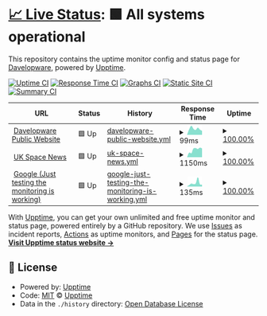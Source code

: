 # [📈 Live Status](https://davelopware.github.io/monitoring-public/): <!--live status--> **🟩 All systems operational**

This repository contains the uptime monitor config and status page for [Davelopware](https://github.com/davelopware), powered by [Upptime](https://github.com/upptime/upptime).

[![Uptime CI](https://github.com/davelopware/monitoring-public/workflows/Uptime%20CI/badge.svg)](https://github.com/davelopware/monitoring-public/actions?query=workflow%3A%22Uptime+CI%22)
[![Response Time CI](https://github.com/davelopware/monitoring-public/workflows/Response%20Time%20CI/badge.svg)](https://github.com/davelopware/monitoring-public/actions?query=workflow%3A%22Response+Time+CI%22)
[![Graphs CI](https://github.com/davelopware/monitoring-public/workflows/Graphs%20CI/badge.svg)](https://github.com/davelopware/monitoring-public/actions?query=workflow%3A%22Graphs+CI%22)
[![Static Site CI](https://github.com/davelopware/monitoring-public/workflows/Static%20Site%20CI/badge.svg)](https://github.com/davelopware/monitoring-public/actions?query=workflow%3A%22Static+Site+CI%22)
[![Summary CI](https://github.com/davelopware/monitoring-public/workflows/Summary%20CI/badge.svg)](https://github.com/davelopware/monitoring-public/actions?query=workflow%3A%22Summary+CI%22)

<!--start: status pages-->
<!-- This summary is generated by Upptime (https://github.com/upptime/upptime) -->
<!-- Do not edit this manually, your changes will be overwritten -->
<!-- prettier-ignore -->
| URL | Status | History | Response Time | Uptime |
| --- | ------ | ------- | ------------- | ------ |
| <img alt="" src="https://icons.duckduckgo.com/ip3/davelopware.com.ico" height="13"> [Davelopware Public Website](https://davelopware.com/) | 🟩 Up | [davelopware-public-website.yml](https://github.com/davelopware/monitoring-public/commits/HEAD/history/davelopware-public-website.yml) | <details><summary><img alt="Response time graph" src="./graphs/davelopware-public-website/response-time-week.png" height="20"> 99ms</summary><br><a href="https://davelopware.github.io/monitoring-public/history/davelopware-public-website"><img alt="Response time 99" src="https://img.shields.io/endpoint?url=https%3A%2F%2Fraw.githubusercontent.com%2Fdavelopware%2Fmonitoring-public%2FHEAD%2Fapi%2Fdavelopware-public-website%2Fresponse-time.json"></a><br><a href="https://davelopware.github.io/monitoring-public/history/davelopware-public-website"><img alt="24-hour response time 124" src="https://img.shields.io/endpoint?url=https%3A%2F%2Fraw.githubusercontent.com%2Fdavelopware%2Fmonitoring-public%2FHEAD%2Fapi%2Fdavelopware-public-website%2Fresponse-time-day.json"></a><br><a href="https://davelopware.github.io/monitoring-public/history/davelopware-public-website"><img alt="7-day response time 99" src="https://img.shields.io/endpoint?url=https%3A%2F%2Fraw.githubusercontent.com%2Fdavelopware%2Fmonitoring-public%2FHEAD%2Fapi%2Fdavelopware-public-website%2Fresponse-time-week.json"></a><br><a href="https://davelopware.github.io/monitoring-public/history/davelopware-public-website"><img alt="30-day response time 99" src="https://img.shields.io/endpoint?url=https%3A%2F%2Fraw.githubusercontent.com%2Fdavelopware%2Fmonitoring-public%2FHEAD%2Fapi%2Fdavelopware-public-website%2Fresponse-time-month.json"></a><br><a href="https://davelopware.github.io/monitoring-public/history/davelopware-public-website"><img alt="1-year response time 99" src="https://img.shields.io/endpoint?url=https%3A%2F%2Fraw.githubusercontent.com%2Fdavelopware%2Fmonitoring-public%2FHEAD%2Fapi%2Fdavelopware-public-website%2Fresponse-time-year.json"></a></details> | <details><summary><a href="https://davelopware.github.io/monitoring-public/history/davelopware-public-website">100.00%</a></summary><a href="https://davelopware.github.io/monitoring-public/history/davelopware-public-website"><img alt="All-time uptime 100.00%" src="https://img.shields.io/endpoint?url=https%3A%2F%2Fraw.githubusercontent.com%2Fdavelopware%2Fmonitoring-public%2FHEAD%2Fapi%2Fdavelopware-public-website%2Fuptime.json"></a><br><a href="https://davelopware.github.io/monitoring-public/history/davelopware-public-website"><img alt="24-hour uptime 100.00%" src="https://img.shields.io/endpoint?url=https%3A%2F%2Fraw.githubusercontent.com%2Fdavelopware%2Fmonitoring-public%2FHEAD%2Fapi%2Fdavelopware-public-website%2Fuptime-day.json"></a><br><a href="https://davelopware.github.io/monitoring-public/history/davelopware-public-website"><img alt="7-day uptime 100.00%" src="https://img.shields.io/endpoint?url=https%3A%2F%2Fraw.githubusercontent.com%2Fdavelopware%2Fmonitoring-public%2FHEAD%2Fapi%2Fdavelopware-public-website%2Fuptime-week.json"></a><br><a href="https://davelopware.github.io/monitoring-public/history/davelopware-public-website"><img alt="30-day uptime 100.00%" src="https://img.shields.io/endpoint?url=https%3A%2F%2Fraw.githubusercontent.com%2Fdavelopware%2Fmonitoring-public%2FHEAD%2Fapi%2Fdavelopware-public-website%2Fuptime-month.json"></a><br><a href="https://davelopware.github.io/monitoring-public/history/davelopware-public-website"><img alt="1-year uptime 100.00%" src="https://img.shields.io/endpoint?url=https%3A%2F%2Fraw.githubusercontent.com%2Fdavelopware%2Fmonitoring-public%2FHEAD%2Fapi%2Fdavelopware-public-website%2Fuptime-year.json"></a></details>
| <img alt="" src="https://icons.duckduckgo.com/ip3/ukspacenews.com.ico" height="13"> [UK Space News](https://ukspacenews.com/) | 🟩 Up | [uk-space-news.yml](https://github.com/davelopware/monitoring-public/commits/HEAD/history/uk-space-news.yml) | <details><summary><img alt="Response time graph" src="./graphs/uk-space-news/response-time-week.png" height="20"> 1150ms</summary><br><a href="https://davelopware.github.io/monitoring-public/history/uk-space-news"><img alt="Response time 1334" src="https://img.shields.io/endpoint?url=https%3A%2F%2Fraw.githubusercontent.com%2Fdavelopware%2Fmonitoring-public%2FHEAD%2Fapi%2Fuk-space-news%2Fresponse-time.json"></a><br><a href="https://davelopware.github.io/monitoring-public/history/uk-space-news"><img alt="24-hour response time 385" src="https://img.shields.io/endpoint?url=https%3A%2F%2Fraw.githubusercontent.com%2Fdavelopware%2Fmonitoring-public%2FHEAD%2Fapi%2Fuk-space-news%2Fresponse-time-day.json"></a><br><a href="https://davelopware.github.io/monitoring-public/history/uk-space-news"><img alt="7-day response time 1150" src="https://img.shields.io/endpoint?url=https%3A%2F%2Fraw.githubusercontent.com%2Fdavelopware%2Fmonitoring-public%2FHEAD%2Fapi%2Fuk-space-news%2Fresponse-time-week.json"></a><br><a href="https://davelopware.github.io/monitoring-public/history/uk-space-news"><img alt="30-day response time 1364" src="https://img.shields.io/endpoint?url=https%3A%2F%2Fraw.githubusercontent.com%2Fdavelopware%2Fmonitoring-public%2FHEAD%2Fapi%2Fuk-space-news%2Fresponse-time-month.json"></a><br><a href="https://davelopware.github.io/monitoring-public/history/uk-space-news"><img alt="1-year response time 1334" src="https://img.shields.io/endpoint?url=https%3A%2F%2Fraw.githubusercontent.com%2Fdavelopware%2Fmonitoring-public%2FHEAD%2Fapi%2Fuk-space-news%2Fresponse-time-year.json"></a></details> | <details><summary><a href="https://davelopware.github.io/monitoring-public/history/uk-space-news">100.00%</a></summary><a href="https://davelopware.github.io/monitoring-public/history/uk-space-news"><img alt="All-time uptime 99.94%" src="https://img.shields.io/endpoint?url=https%3A%2F%2Fraw.githubusercontent.com%2Fdavelopware%2Fmonitoring-public%2FHEAD%2Fapi%2Fuk-space-news%2Fuptime.json"></a><br><a href="https://davelopware.github.io/monitoring-public/history/uk-space-news"><img alt="24-hour uptime 100.00%" src="https://img.shields.io/endpoint?url=https%3A%2F%2Fraw.githubusercontent.com%2Fdavelopware%2Fmonitoring-public%2FHEAD%2Fapi%2Fuk-space-news%2Fuptime-day.json"></a><br><a href="https://davelopware.github.io/monitoring-public/history/uk-space-news"><img alt="7-day uptime 100.00%" src="https://img.shields.io/endpoint?url=https%3A%2F%2Fraw.githubusercontent.com%2Fdavelopware%2Fmonitoring-public%2FHEAD%2Fapi%2Fuk-space-news%2Fuptime-week.json"></a><br><a href="https://davelopware.github.io/monitoring-public/history/uk-space-news"><img alt="30-day uptime 100.00%" src="https://img.shields.io/endpoint?url=https%3A%2F%2Fraw.githubusercontent.com%2Fdavelopware%2Fmonitoring-public%2FHEAD%2Fapi%2Fuk-space-news%2Fuptime-month.json"></a><br><a href="https://davelopware.github.io/monitoring-public/history/uk-space-news"><img alt="1-year uptime 99.94%" src="https://img.shields.io/endpoint?url=https%3A%2F%2Fraw.githubusercontent.com%2Fdavelopware%2Fmonitoring-public%2FHEAD%2Fapi%2Fuk-space-news%2Fuptime-year.json"></a></details>
| <img alt="" src="https://icons.duckduckgo.com/ip3/www.google.com.ico" height="13"> [Google (Just testing the monitoring is working)](https://www.google.com) | 🟩 Up | [google-just-testing-the-monitoring-is-working.yml](https://github.com/davelopware/monitoring-public/commits/HEAD/history/google-just-testing-the-monitoring-is-working.yml) | <details><summary><img alt="Response time graph" src="./graphs/google-just-testing-the-monitoring-is-working/response-time-week.png" height="20"> 135ms</summary><br><a href="https://davelopware.github.io/monitoring-public/history/google-just-testing-the-monitoring-is-working"><img alt="Response time 329" src="https://img.shields.io/endpoint?url=https%3A%2F%2Fraw.githubusercontent.com%2Fdavelopware%2Fmonitoring-public%2FHEAD%2Fapi%2Fgoogle-just-testing-the-monitoring-is-working%2Fresponse-time.json"></a><br><a href="https://davelopware.github.io/monitoring-public/history/google-just-testing-the-monitoring-is-working"><img alt="24-hour response time 102" src="https://img.shields.io/endpoint?url=https%3A%2F%2Fraw.githubusercontent.com%2Fdavelopware%2Fmonitoring-public%2FHEAD%2Fapi%2Fgoogle-just-testing-the-monitoring-is-working%2Fresponse-time-day.json"></a><br><a href="https://davelopware.github.io/monitoring-public/history/google-just-testing-the-monitoring-is-working"><img alt="7-day response time 135" src="https://img.shields.io/endpoint?url=https%3A%2F%2Fraw.githubusercontent.com%2Fdavelopware%2Fmonitoring-public%2FHEAD%2Fapi%2Fgoogle-just-testing-the-monitoring-is-working%2Fresponse-time-week.json"></a><br><a href="https://davelopware.github.io/monitoring-public/history/google-just-testing-the-monitoring-is-working"><img alt="30-day response time 329" src="https://img.shields.io/endpoint?url=https%3A%2F%2Fraw.githubusercontent.com%2Fdavelopware%2Fmonitoring-public%2FHEAD%2Fapi%2Fgoogle-just-testing-the-monitoring-is-working%2Fresponse-time-month.json"></a><br><a href="https://davelopware.github.io/monitoring-public/history/google-just-testing-the-monitoring-is-working"><img alt="1-year response time 329" src="https://img.shields.io/endpoint?url=https%3A%2F%2Fraw.githubusercontent.com%2Fdavelopware%2Fmonitoring-public%2FHEAD%2Fapi%2Fgoogle-just-testing-the-monitoring-is-working%2Fresponse-time-year.json"></a></details> | <details><summary><a href="https://davelopware.github.io/monitoring-public/history/google-just-testing-the-monitoring-is-working">100.00%</a></summary><a href="https://davelopware.github.io/monitoring-public/history/google-just-testing-the-monitoring-is-working"><img alt="All-time uptime 100.00%" src="https://img.shields.io/endpoint?url=https%3A%2F%2Fraw.githubusercontent.com%2Fdavelopware%2Fmonitoring-public%2FHEAD%2Fapi%2Fgoogle-just-testing-the-monitoring-is-working%2Fuptime.json"></a><br><a href="https://davelopware.github.io/monitoring-public/history/google-just-testing-the-monitoring-is-working"><img alt="24-hour uptime 100.00%" src="https://img.shields.io/endpoint?url=https%3A%2F%2Fraw.githubusercontent.com%2Fdavelopware%2Fmonitoring-public%2FHEAD%2Fapi%2Fgoogle-just-testing-the-monitoring-is-working%2Fuptime-day.json"></a><br><a href="https://davelopware.github.io/monitoring-public/history/google-just-testing-the-monitoring-is-working"><img alt="7-day uptime 100.00%" src="https://img.shields.io/endpoint?url=https%3A%2F%2Fraw.githubusercontent.com%2Fdavelopware%2Fmonitoring-public%2FHEAD%2Fapi%2Fgoogle-just-testing-the-monitoring-is-working%2Fuptime-week.json"></a><br><a href="https://davelopware.github.io/monitoring-public/history/google-just-testing-the-monitoring-is-working"><img alt="30-day uptime 100.00%" src="https://img.shields.io/endpoint?url=https%3A%2F%2Fraw.githubusercontent.com%2Fdavelopware%2Fmonitoring-public%2FHEAD%2Fapi%2Fgoogle-just-testing-the-monitoring-is-working%2Fuptime-month.json"></a><br><a href="https://davelopware.github.io/monitoring-public/history/google-just-testing-the-monitoring-is-working"><img alt="1-year uptime 100.00%" src="https://img.shields.io/endpoint?url=https%3A%2F%2Fraw.githubusercontent.com%2Fdavelopware%2Fmonitoring-public%2FHEAD%2Fapi%2Fgoogle-just-testing-the-monitoring-is-working%2Fuptime-year.json"></a></details>

<!--end: status pages-->

With [Upptime](https://upptime.js.org), you can get your own unlimited and free uptime monitor and status page, powered entirely by a GitHub repository. We use [Issues](https://github.com/upptime/upptime/issues) as incident reports, [Actions](https://github.com/davelopware/monitoring-public/actions) as uptime monitors, and [Pages](https://upptime.github.io/upptime) for the status page.
[**Visit Upptime status website →**](https://upptime.github.io/upptime)

## 📄 License

- Powered by: [Upptime](https://github.com/upptime/upptime)
- Code: [MIT](./LICENSE) © [Upptime](https://upptime.js.org)
- Data in the `./history` directory: [Open Database License](https://opendatacommons.org/licenses/odbl/1-0/)
